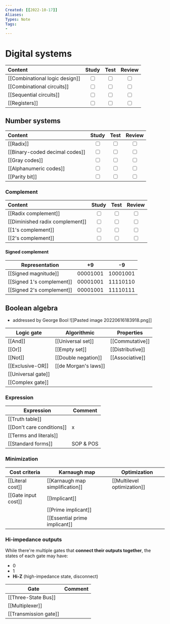 ```yaml
---
Created: [[2022-10-17]]
Aliases: 
Types: Note
Tags: 
- 
---
```

# Digital systems
| Content                        |           Study           |           Test            |          Review           |
|:------------------------------ |:-------------------------:|:-------------------------:|:-------------------------:|
| [[Combinational logic design]] | <input type="checkbox" /> | <input type="checkbox" /> | <input type="checkbox" /> |
| [[Combinational circuits]]     | <input type="checkbox" /> | <input type="checkbox" /> | <input type="checkbox" /> |
| [[Sequential circuits]]        | <input type="checkbox" /> | <input type="checkbox" /> | <input type="checkbox" /> |
| [[Registers]]                   | <input type="checkbox" /> | <input type="checkbox" /> | <input type="checkbox" /> |

## Number systems
| Content                        |           Study           |           Test            |          Review           |
|:------------------------------ |:-------------------------:|:-------------------------:|:-------------------------:|
| [[Radix]]                      | <input type="checkbox" /> | <input type="checkbox" /> | <input type="checkbox" /> |
| [[Binary-coded decimal codes]] | <input type="checkbox" /> | <input type="checkbox" /> | <input type="checkbox" /> |
| [[Gray codes]]                 | <input type="checkbox" /> | <input type="checkbox" /> | <input type="checkbox" /> |
| [[Alphanumeric codes]]         | <input type="checkbox" /> | <input type="checkbox" /> | <input type="checkbox" /> |
| [[Parity bit]]                 | <input type="checkbox" /> | <input type="checkbox" /> | <input type="checkbox" /> |

### Complement
| Content | Study | Test | Review |
| :------ | :---: | :--: | :----: |
|[[Radix complement]]|<input type="checkbox" />|<input type="checkbox" />|<input type="checkbox" />|
|[[Diminished radix complement]]|<input type="checkbox" />|<input type="checkbox" />|<input type="checkbox" />|
|[[1's complement]]|<input type="checkbox" />|<input type="checkbox" />|<input type="checkbox" />|
|[[2's complement]]|<input type="checkbox" />|<input type="checkbox" />|<input type="checkbox" />|

#### Signed complement
| Representation             | +9       | -9       |
| -------------------------- | -------- | -------- |
| [[Signed magnitude]]      | 00001001 | 10001001 |
| [[Signed 1's complement]] | 00001001 | 11110110 |
| [[Signed 2's complement]] | 00001001 | 11110111 |

## Boolean algebra
- addressed by George Bool
![[Pasted image 20220616183918.png]]

| Logic gate         | Algorithmic          | Properties       |
| ------------------ | -------------------- | ---------------- |
| [[And]]            | [[Universal set]]    | [[Commutative]]  |
| [[Or]]             | [[Empty set]]        | [[Distributive]] |
| [[Not]]            | [[Double negation]]  | [[Associative]]  |
| [[Exclusive-OR]]   | [[de Morgan's laws]] |                  |
| [[Universal gate]] |                      |                  |
| [[Complex gate]]   |                      |                  |

### Expression
| Expression                | Comment   |
| ------------------------- | --------- |
| [[Truth table]]           |           |
| [[Don't care conditions]] | x         |
| [[Terms and literals]]    |           |
| [[Standard forms]]        | SOP & POS |

### Minimization
| Cost criteria       | Karnaugh map                    | Optimization                |
| ------------------- | ------------------------------- | --------------------------- |
| [[Literal cost]]    | [[Karnaugh map simplification]] | [[Multilevel optimization]] |
| [[Gate input cost]] | [[Implicant]]                   |                             |
|                     | [[Prime implicant]]             |                             |
|                     | [[Essential prime implicant]]   |                             |

### Hi-impedance outputs
While there're multiple gates that **connect their outputs together**, the states of each gate may have:
- 0
- 1
- **Hi-Z** (high-impedance state, disconnect)

| Gate                  | Comment |
| --------------------- | ------- |
| [[Three-State Bus]]   |         |
| [[Multiplexer]]       |         |
| [[Transmission gate]] |         |


